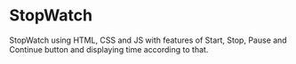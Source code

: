 # StopWatch
StopWatch using HTML, CSS and JS with features of Start, Stop, Pause and Continue button and displaying time according to that.
